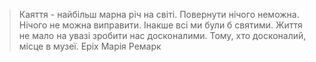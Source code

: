 > Каяття - найбільш марна річ на світі. Повернути нічого неможна. Нічого не можна виправити. 
> Інакше всі ми були б святими. Життя не мало на увазі зробити нас досконалими. 
> Тому, хто досконалий, місце в музеї.
Еріх Марія Ремарк
